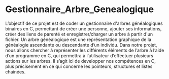 # Gestionnaire_Arbre_Genealogique

L’objectif de ce projet est de coder un gestionnaire d'arbres généalogiques binaires en C, permettant de créer une personne, ajouter ses informations, créer des liens de parenté et enregistrer/charger un arbre à partir d'un fichier. Un arbre généalogique est une représentation graphique de la généalogie ascendante ou descendante d’un individu. Dans notre projet, nous allons chercher à représenter les différents éléments de l’arbre à l’aide d’un programme en C, qui permettra à l’utilisateur d’effectuer plusieurs actions sur les arbres. Il s’agit ici de developper nos compétences en C, plus précisement en ce qui concerne les pointeurs, structures et listes chainées.
